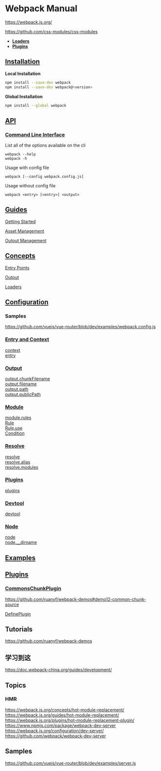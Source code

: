 # Webpack Manual

https://webpack.js.org/

https://github.com/css-modules/css-modules

- **[Loaders](https://webpack.js.org/loaders/)**
- **[Plugins](https://webpack.js.org/plugins/)**

## [Installation](https://webpack.js.org/guides/installation/)

**Local Installation**
```bash
npm install --save-dev webpack
npm install --save-dev webpack@<version>
```

**Global Installation**
```bash
npm install --global webpack
```

## [API](https://webpack.js.org/api/)

### [Command Line Interface](https://webpack.js.org/api/cli/)

List all of the options available on the cli
```
webpack --help
webpack -h
```

Usage with config file
```
webpack [--config webpack.config.js]
```

Usage without config file
```
webpack <entry> [<entry>] <output>
```

## [Guides](https://webpack.js.org/guides/)

[Getting Started](https://webpack.js.org/guides/getting-started/)

[Asset Management](https://webpack.js.org/guides/asset-management/)

[Output Management](https://webpack.js.org/guides/output-management/)

## [Concepts](https://webpack.js.org/concepts/)

[Entry Points](https://webpack.js.org/concepts/entry-points/)

[Output](https://webpack.js.org/concepts/output/)

[Loaders](https://webpack.js.org/loaders/)

## [Configuration](https://webpack.js.org/configuration/)

### Samples

https://github.com/vuejs/vue-router/blob/dev/examples/webpack.config.js

### [Entry and Context](https://webpack.js.org/configuration/entry-context/)

[context](https://webpack.js.org/configuration/entry-context/#context) \
[entry](https://webpack.js.org/configuration/entry-context/#entry)

### [Output](https://webpack.js.org/configuration/output/)

[output.chunkFilename](https://webpack.js.org/configuration/output/#output-chunkfilename) \
[output.filename](https://webpack.js.org/configuration/output/#output-filename) \
[output.path](https://webpack.js.org/configuration/output/#output-path) \
[output.publicPath](https://webpack.js.org/configuration/output/#output-path)

### [Module](https://webpack.js.org/configuration/module/)

[module.rules](https://webpack.js.org/configuration/module/#module-rules) \
[Rule](https://webpack.js.org/configuration/module/#rule) \
[Rule.use](https://webpack.js.org/configuration/module/#rule-use) \
[Condition](https://webpack.js.org/configuration/module/#condition)

### [Resolve](https://webpack.js.org/configuration/resolve/)
[resolve](https://webpack.js.org/configuration/resolve/#resolve) \
[resolve.alias](https://webpack.js.org/configuration/resolve/#resolve-alias) \
[resolve.modules](https://webpack.js.org/configuration/resolve/#resolve-modules)

### [Plugins](https://webpack.js.org/configuration/plugins/)

[plugins](https://webpack.js.org/configuration/plugins/#plugins)

### [Devtool](https://webpack.js.org/configuration/devtool/)

[devtool](https://webpack.js.org/configuration/devtool/#devtool)

### [Node](https://webpack.js.org/configuration/node/)

[node](https://webpack.js.org/configuration/node/#node) \
[node.__dirname](https://webpack.js.org/configuration/node/#node-__dirname)

## [Examples](https://github.com/webpack/webpack/tree/master/examples)

## [Plugins](https://webpack.js.org/plugins/)

### [CommonsChunkPlugin](https://webpack.js.org/plugins/commons-chunk-plugin/)

https://github.com/ruanyf/webpack-demos#demo12-common-chunk-source

[DefinePlugin](https://webpack.js.org/plugins/define-plugin/)

## Tutorials

https://github.com/ruanyf/webpack-demos

## 学习到这

https://doc.webpack-china.org/guides/development/

## Topics

### HMR
https://webpack.js.org/concepts/hot-module-replacement/ \
https://webpack.js.org/guides/hot-module-replacement/ \
https://webpack.js.org/plugins/hot-module-replacement-plugin/ \
https://www.npmjs.com/package/webpack-dev-server \
https://webpack.js.org/configuration/dev-server/ \
https://github.com/webpack/webpack-dev-server

## Samples

https://github.com/vuejs/vue-router/blob/dev/examples/server.js